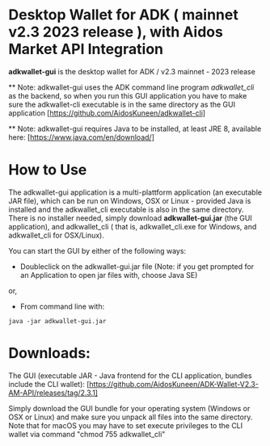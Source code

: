 # Desktop Wallet for ADK ( mainnet v2.3 2023 release ), with Aidos Market API Integration

<b>adkwallet-gui</b> is the desktop wallet for ADK / v2.3 mainnet - 2023 release

** Note: adkwallet-gui uses the ADK command line program <i>adkwallet_cli</i> as the backend, so when you run this GUI application you have to make sure the adkwallet-cli executable is in the same directory as the GUI application [https://github.com/AidosKuneen/adkwallet-cli]

** Note: adkwallet-gui requires Java to be installed, at least JRE 8, available here: [https://www.java.com/en/download/]

# How to Use

The adkwallet-gui application is a multi-plattform application (an executable JAR file), which can be run on Windows, OSX or Linux - provided Java is installed and the adkwallet_cli executable is also in the same directory. There is no installer needed, simply download <b>adkwallet-gui.jar</b> (the GUI application), and adkwallet_cli ( that is, adkwallet_cli.exe for Windows, and adkwallet_cli for OSX/Linux).

You can start the GUI by either of the following ways:

* Doubleclick on the adkwallet-gui.jar file (Note: if you get prompted for an Application to open jar files with, choose Java SE)

or, 

* From command line with:
```` 
java -jar adkwallet-gui.jar
````

# Downloads:

The GUI (executable JAR - Java frontend for the CLI application, bundles include the CLI wallet):
[https://github.com/AidosKuneen/ADK-Wallet-V2.3-AM-API/releases/tag/2.3.1]

Simply download the GUI bundle for your operating system (Windows or OSX or Linux) and make sure you unpack all files into the same directory. Note that for macOS you may have to set execute privileges to the CLI wallet via command "chmod 755 adkwallet_cli"



